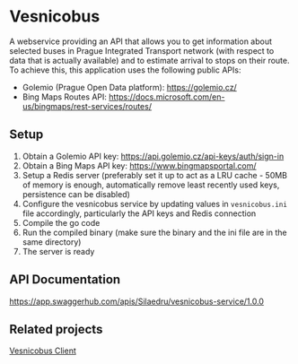 # Vesnicobus

 A webservice providing an API that allows you to get information about selected buses in Prague Integrated Transport network (with respect to data that is actually available) and to estimate arrival to stops on their route. To achieve this, this application uses the following public APIs:

  - Golemio (Prague Open Data platform): https://golemio.cz/
  - Bing Maps Routes API: https://docs.microsoft.com/en-us/bingmaps/rest-services/routes/

## Setup
 1) Obtain a Golemio API key: https://api.golemio.cz/api-keys/auth/sign-in
 2) Obtain a Bing Maps API key: https://www.bingmapsportal.com/
 3) Setup a Redis server (preferably set it up to act as a LRU cache - 50MB of memory is enough, automatically remove least recently used keys, persistence can be disabled)
 6) Configure the vesnicobus service by updating values in ```vesnicobus.ini``` file accordingly, particularly the API keys and Redis connection
 7) Compile the go code
 8) Run the compiled binary (make sure the binary and the ini file are in the same directory)
 9) The server is ready

## API Documentation
https://app.swaggerhub.com/apis/Silaedru/vesnicobus-service/1.0.0

## Related projects
[Vesnicobus Client](https://github.com/Silaedru/vesnicobus-client)